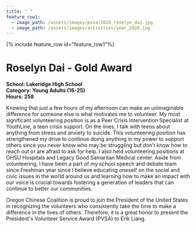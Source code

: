 ```yaml
---
title: " "
feature_row1:
  - image_path: /assets/images/pvsa/2020_roselyn_dai.jpg
  - image_path: /assets/images/activities/year_2020.jpg
---
```


{% include feature_row id="feature_row1"%}

# Roselyn Dai - Gold Award

**School: Lakeridge High School**  
**Category: Young Adults (16-25)**  
**Hours: 258**  

Knowing that just a few hours of my afternoon can make an unimaginable difference for someone else is what motivates me to volunteer. My most significant volunteering position is as a Peer Crisis Intervention Specialist at YouthLine, a teen crisis support. On the lines, I talk with teens about anything from stress and anxiety to suicide. This volunteering position has strengthened my drive to continue doing anything in my power to support others since you never know who may be struggling but don’t know how to reach out or are afraid to ask for help. I also held volunteering positions at OHSU Hospitals and Legacy Good Samaritan Medical center. Aside from volunteering, I have been a part of my school speech and debate team since Freshman year since I believe educating oneself on the social and civic issues in the world around us and learning how to make an impact with our voice is crucial towards fostering a generation of leaders that can continue to better our communities.

Oregon Chinese Coalition is proud to join the President of the United States in recognizing the volunteers who consistently take the time to make a difference in the lives of others. Therefore, it is a great honor to present the President's Volunteer Service Award (PVSA) to Erik Liang.
